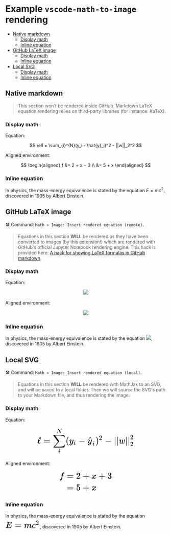 <h1>Example <code>vscode-math-to-image</code> rendering</h1>

- [Native markdown](#native-markdown)
  - [Display math](#display-math)
  - [Inline equation](#inline-equation)
- [GitHub LaTeX image](#github-latex-image)
  - [Display math](#display-math-1)
  - [Inline equation](#inline-equation-1)
- [Local SVG](#local-svg)
  - [Display math](#display-math-2)
  - [Inline equation](#inline-equation-2)

## Native markdown

> This section won't be rendered inside GitHub. Markdown LaTeX equation rendering relies on third-party libraries (for instance: KaTeX).

### Display math

Equation:

$$
\ell = \sum_{i}^{N}(y_i - \hat{y}_i)^2 - ||w||_2^2
$$

Aligned environment:

$$
\begin{aligned}
  f &= 2 + x + 3 \\
    &= 5 + x
\end{aligned}
$$

### Inline equation

In physics, the mass-energy equivalence is stated by the equation $E=mc^2$, discovered in 1905 by Albert Einstein.

## GitHub LaTeX image

🛠 Command: `Math » Image: Insert rendered equation (remote)`.

> Equations in this section **WILL** be rendered as they have been converted to images (by this extension!) which are rendered with GitHub's official Jupyter Notebook rendering engine. This hack is provided here: [A hack for showing LaTeX formulas in GitHub markdown](https://gist.github.com/a-rodin/fef3f543412d6e1ec5b6cf55bf197d7b).

### Display math

Equation:

<!-- $$
\ell = \sum_{i}^{N}(y_i - \hat{y}_i)^2 - ||w||_2^2
$$ -->

<div align="center"><img src="https://render.githubusercontent.com/render/math?math=%5Cell%20%3D%20%5Csum_%7Bi%7D%5E%7BN%7D(y_i%20-%20%5Chat%7By%7D_i)%5E2%20-%20%7C%7Cw%7C%7C_2%5E2%0D"></div>

Aligned environment:

<!-- $$
\begin{aligned}
  f &= 2 + x + 3 \\
    &= 5 + x
\end{aligned}
$$ -->

<div align="center"><img src="https://render.githubusercontent.com/render/math?math=%5Cbegin%7Baligned%7D%0D%0A%20%20f%20%26%3D%202%20%2B%20x%20%2B%203%20%5C%5C%0D%0A%20%20%20%20%26%3D%205%20%2B%20x%0D%0A%5Cend%7Baligned%7D%0D"></div>

### Inline equation

In physics, the mass-energy equivalence is stated by the equation <!-- $E=mc^2$ --> <img src="https://render.githubusercontent.com/render/math?math=E%3Dmc%5E2">, discovered in 1905 by Albert Einstein.

## Local SVG

🛠 Command: `Math » Image: Insert rendered equation (local)`.

> Equations in this section **WILL** be rendered with MathJax to an SVG, and will be saved to a local folder. Then we will source the SVG's path to your Markdown file, and thus rendering the image.

### Display math

Equation:

<!-- $$
\ell = \sum_{i}^{N}(y_i - \hat{y}_i)^2 - ||w||_2^2
$$ -->
<div align="center"><img src="svg\XVkMmUd615.svg"/></div>

Aligned environment:

<!-- $$
\begin{aligned}
  f &= 2 + x + 3 \\
    &= 5 + x
\end{aligned}
$$ -->
<div align="center"><img src="svg\E5IItKa473.svg"/></div>

### Inline equation

In physics, the mass-energy equivalence is stated by the equation <!-- $E=mc^2$ --> <img style="transform: translateY(0.25em);" src="svg\FPTqIMHqAZ.svg"/>, discovered in 1905 by Albert Einstein.
